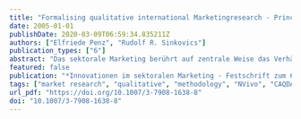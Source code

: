 ```yaml
---
title: "Formalising qualitative international Marketingresearch - Principles and Application (in German: Formalisierung qualitativer internationaler Marketingforschung - Grundsätze und Anwendungsfall)"
date: 2005-01-01
publishDate: 2020-03-09T06:59:34.835211Z
authors: ["Elfriede Penz", "Rudolf R. Sinkovics"]
publication_types: ["6"]
abstract: "Das sektorale Marketing berührt auf zentrale Weise das Verhältnis von Marketingwissenschaft und Praxis. Die Autoren zeigen in ihren Beiträgen auf, dass das sektorale Marketing zum einen eine wesentliche Transferaufgabe bei der Erschließung von „Marketing-Neuland\" leistet, zum anderen mit der sektorspezifischen Forschung im Konsumgüter-, Dienstleistungs-, Investitionsgüter-, Handels-, Nonprofitbereich und internationalen Marketing wichtige Erkenntnisse zur allgemeinen Marketingtheorie beisteuert. In diesem Buch wird erstmals eine Bestandsaufnahme der Forschung im sektoralen Marketing vorgenommen und seine beträchtliche Bedeutung für den wissenschaftlichen Fortschritt im Marketing dokumentiert. / 1) Facetten des sektoralen Marketing, 2) Forschung in den Sektoren des Marketing, 3) Innovative Methoden und Techniken in den Sektoren, 4) Umsetzungs- und Anwendungsfelder / Formalisierung qualitativer internationaler Marketingforschung - Grundsätze und Anwendungsfall im Sektor 3."
featured: false
publication: "*Innovationen im sektoralen Marketing - Festschrift zum 60. Geburtstag von Fritz Scheuch*"
tags: ["market research", "qualitative", "methodology", "NVivo", "CAQDAS"]
url_pdf: "https://doi.org/10.1007/3-7908-1638-8"
doi: "10.1007/3-7908-1638-8"
---
```


